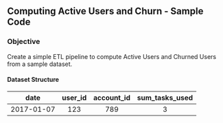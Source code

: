 ## Computing Active Users and Churn - Sample Code

### Objective

Create a simple ETL pipeline to compute Active Users and Churned Users from a sample
dataset.

#### Dataset Structure

| date        |  user_id  |  account_id  |  sum_tasks_used  |
| ------------|:---------:|:------------:|:----------------:|
| 2017-01-07  |  123      |  789         |  3               |
